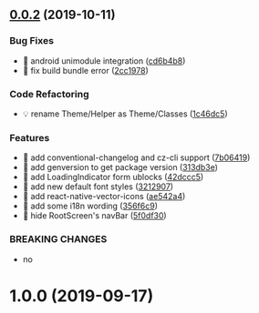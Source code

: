## [0.0.2](https://github.com/iamcxa/react-native-boilerplate/compare/v1.0.0...v0.0.2) (2019-10-11)


### Bug Fixes

* 🐛 android unimodule integration ([cd6b4b8](https://github.com/iamcxa/react-native-boilerplate/commit/cd6b4b8))
* 🐛 fix build bundle error ([2cc1978](https://github.com/iamcxa/react-native-boilerplate/commit/2cc1978))


### Code Refactoring

* 💡 rename Theme/Helper as Theme/Classes ([1c46dc5](https://github.com/iamcxa/react-native-boilerplate/commit/1c46dc5))


### Features

* 🎸 add conventional-changelog and cz-cli support ([7b06419](https://github.com/iamcxa/react-native-boilerplate/commit/7b06419))
* 🎸 add genversion to get package version ([313db3e](https://github.com/iamcxa/react-native-boilerplate/commit/313db3e))
* 🎸 add LoadingIndicator form ublocks ([42dccc5](https://github.com/iamcxa/react-native-boilerplate/commit/42dccc5))
* 🎸 add new default font styles ([3212907](https://github.com/iamcxa/react-native-boilerplate/commit/3212907))
* 🎸 add react-native-vector-icons ([ae542a4](https://github.com/iamcxa/react-native-boilerplate/commit/ae542a4))
* 🎸 add some i18n wording ([356f6c9](https://github.com/iamcxa/react-native-boilerplate/commit/356f6c9))
* 🎸 hide RootScreen's navBar ([5f0df30](https://github.com/iamcxa/react-native-boilerplate/commit/5f0df30))


### BREAKING CHANGES

* no



# 1.0.0 (2019-09-17)



